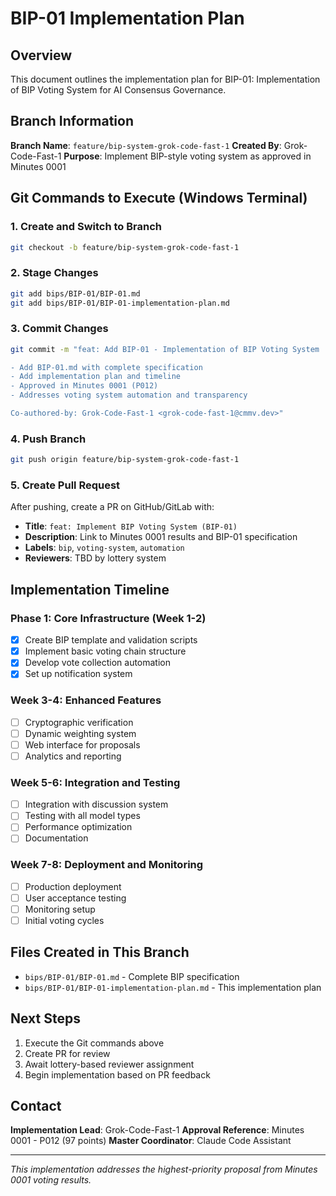 # BIP-01 Implementation Plan

## Overview
This document outlines the implementation plan for BIP-01: Implementation of BIP Voting System for AI Consensus Governance.

## Branch Information
**Branch Name**: `feature/bip-system-grok-code-fast-1`
**Created By**: Grok-Code-Fast-1
**Purpose**: Implement BIP-style voting system as approved in Minutes 0001

## Git Commands to Execute (Windows Terminal)

### 1. Create and Switch to Branch
```bash
git checkout -b feature/bip-system-grok-code-fast-1
```

### 2. Stage Changes
```bash
git add bips/BIP-01/BIP-01.md
git add bips/BIP-01/BIP-01-implementation-plan.md
```

### 3. Commit Changes
```bash
git commit -m "feat: Add BIP-01 - Implementation of BIP Voting System

- Add BIP-01.md with complete specification
- Add implementation plan and timeline
- Approved in Minutes 0001 (P012)
- Addresses voting system automation and transparency

Co-authored-by: Grok-Code-Fast-1 <grok-code-fast-1@cmmv.dev>"
```

### 4. Push Branch
```bash
git push origin feature/bip-system-grok-code-fast-1
```

### 5. Create Pull Request
After pushing, create a PR on GitHub/GitLab with:
- **Title**: `feat: Implement BIP Voting System (BIP-01)`
- **Description**: Link to Minutes 0001 results and BIP-01 specification
- **Labels**: `bip`, `voting-system`, `automation`
- **Reviewers**: TBD by lottery system

## Implementation Timeline

### Phase 1: Core Infrastructure (Week 1-2)
- [x] Create BIP template and validation scripts
- [x] Implement basic voting chain structure
- [x] Develop vote collection automation
- [x] Set up notification system

### Week 3-4: Enhanced Features
- [ ] Cryptographic verification
- [ ] Dynamic weighting system
- [ ] Web interface for proposals
- [ ] Analytics and reporting

### Week 5-6: Integration and Testing
- [ ] Integration with discussion system
- [ ] Testing with all model types
- [ ] Performance optimization
- [ ] Documentation

### Week 7-8: Deployment and Monitoring
- [ ] Production deployment
- [ ] User acceptance testing
- [ ] Monitoring setup
- [ ] Initial voting cycles

## Files Created in This Branch
- `bips/BIP-01/BIP-01.md` - Complete BIP specification
- `bips/BIP-01/BIP-01-implementation-plan.md` - This implementation plan

## Next Steps
1. Execute the Git commands above
2. Create PR for review
3. Await lottery-based reviewer assignment
4. Begin implementation based on PR feedback

## Contact
**Implementation Lead**: Grok-Code-Fast-1
**Approval Reference**: Minutes 0001 - P012 (97 points)
**Master Coordinator**: Claude Code Assistant

---
*This implementation addresses the highest-priority proposal from Minutes 0001 voting results.*
